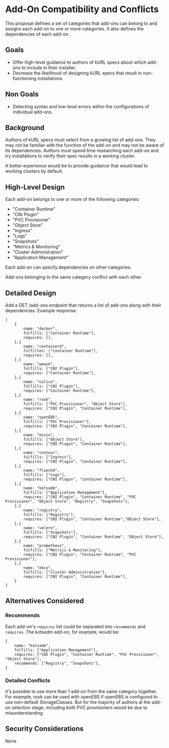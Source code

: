 # Add-On Compatibility and Conflicts

This proposal defines a set of categories that add-ons can belong to and assigns each add-on to one or more categories.
It also defines the dependencies of each add-on.

## Goals

- Offer high-level guidance to authors of kURL specs about which add-ons to include in their installer.
- Decrease the likelihood of designing kURL specs that result in non-functioning installations.

## Non Goals

- Detecting syntax and low-level errors within the configurations of individual add-ons.

## Background

Authors of kURL specs must select from a growing list of add-ons.
They may not be familiar with the function of the add-on and may not be aware of its dependencies.
Authors must spend time researching each add-on and try installations to verify their spec results in a working cluster.

A better experience would be to provide guidance that would lead to working clusters by default.

## High-Level Design

Each add-on belongs to one or more of the following categories:

- "Container Runtime"
- "CNI Plugin"
- "PVC Provisioner"
- "Object Store"
- "Ingress"
- "Logs"
- "Snapshots"
- "Metrics & Monitoring"
- "Cluster Administration"
- "Application Management"

Each add-on can specify dependencies on other categories.

Add-ons belonging to the same category conflict with each other.

## Detailed Design

Add a GET /add-ons endpoint that returns a list of add-ons along with their dependencies.
Example response:

```
[
	{
		name: "docker",
		fulfills: ["Container Runtime"],
		requires: [],
	},{
		name: "containerd",
		fulfilles: ["Container Runtime"],
		requires: [],
	},{
		name: "weave",
		fulfills: ["CNI Plugin"],
		requires: ["Container Runtime"],
	},{
		name: "calico",
		fulfills: ["CNI Plugin"],
		requires: ["Container Runtime"],
	},{
		name: "rook",
		fulfills: ["PVC Provisioner", "Object Store"],
		requires: ["CNI Plugin", "Container Runtime"],
	},{
		name: "openEBS",
		fulfills: ["PVC Provisioner"],
		requires: ["CNI Plugin", "Container Runtime"],
	},{
		name: "minio",
		fulfills: ["Object Store"],
		requires: ["CNI Plugin", "Container Runtime"],
	},{
		name: "contour",
		fulfills: ["Ingress"],
		requires: ["CNI Plugin", "Container Runtime"],
	},{
		name: "fluentd",
		fulfills: ["Logs"],
		requires: ["CNI Plugin", "Container Runtime"],
	},{
		name: "kotsadm",
		fulfills: ["Application Management"],
		requires: ["CNI Plugin", "Container Runtime", "PVC Provisioner", "Object Store", "Registry", "Snapshots"],
	},{
		name: "registry",
		fulfills: ["Registry"],
		requires: ["CNI Plugin", "Container Runtime","Object Store"],
	},{
		name: "velero",
		fulfills: ["Snapshots"],
		requires: ["CNI Plugin", "Container Runtime", "Object Store"],
	},{
		name: "prometheus",
		fulfills: ["Metrics & Monitoring"],
		requires: ["CNI Plugin", "Container Runtime", "PVC Provisioner"],
	},{
		name: "ekco",
		fulfills: ["Cluster Administration"],
		requires: ["CNI Plugin", "Container Runtime"],
	}
]
```

## Alternatives Considered

### Recommends

Each add-on's `requires` list could be separated into `recommends` and `requires`.
The kotsadm add-on, for example, would be:
```
{
	name: "kotsadm",
	fulfills: ["Application Management"],
	requires: ["CNI Plugin", "Container Runtime", "PVC Provisioner", "Object Store"],
	recommends: ["Registry", "Snapshots"],
}
```

### Detailed Conflicts

It's possible to use more than 1 add-on from the same category together.
For example, rook can be used with openEBS if openEBS is configured to use non-default StorageClasses.
But for the majority of authors at the add-on selection stage, including both PVC provisioners would be due to misunderstanding.

## Security Considerations

None
